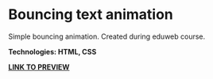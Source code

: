 # Bouncing text animation

Simple bouncing animation. Created during eduweb course.

**Technologies: HTML, CSS**

<a href="https://karminkarmen.github.io/bouncing_text_animation/">**LINK TO PREVIEW**</a>

